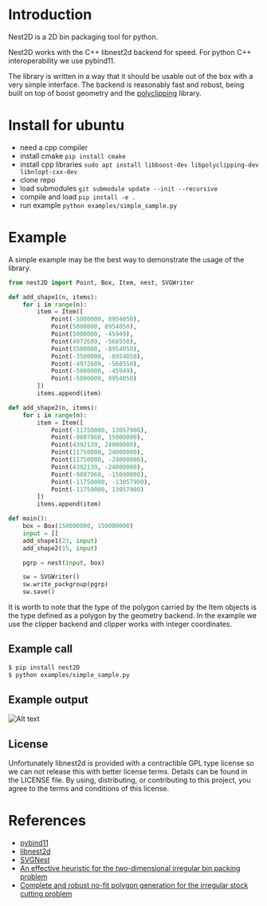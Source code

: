 # Introduction

Nest2D is a 2D bin packaging tool for python.

Nest2D works with the C++ libnest2d backend for speed. For python C++ interoperability we use pybind11.
 
The library is written in a way that it should be usable out of the box with a very simple interface. The backend is reasonably fast and robust, being built on top of boost geometry and the 
[polyclipping](http://www.angusj.com/delphi/clipper.php) library.

# Install for ubuntu

- need a cpp compiler
- install cmake `pip install cmake`
- install cpp libraries `sudo apt install libboost-dev libpolyclipping-dev libnlopt-cxx-dev`
- clone repo
- load submodules `git submodule update --init --recursive`
- compile and load `pip install -e .`
- run example `python examples/simple_sample.py`


# Example

A simple example may be the best way to demonstrate the usage of the library.

``` python
from nest2D import Point, Box, Item, nest, SVGWriter

def add_shape1(n, items):
    for i in range(n):
        item = Item([
            Point(-5000000, 8954050),
            Point(5000000, 8954050),
            Point(5000000, -45949),
            Point(4972609, -568550),
            Point(3500000, -8954050),
            Point(-3500000, -8954050),
            Point(-4972609, -568550),
            Point(-5000000, -45949),
            Point(-5000000, 8954050)
        ])
        items.append(item)

def add_shape2(n, items):
    for i in range(n):
        item = Item([
            Point(-11750000, 13057900),
            Point(-9807860, 15000000),
            Point(4392139, 24000000),
            Point(11750000, 24000000),
            Point(11750000, -24000000),
            Point(4392139, -24000000),
            Point(-9807860, -15000000),
            Point(-11750000, -13057900),
            Point(-11750000, 13057900)
        ])
        items.append(item)

def main():
    box = Box(150000000, 150000000)
    input = []
    add_shape1(23, input)
    add_shape2(15, input)

    pgrp = nest(input, box)

    sw = SVGWriter()
    sw.write_packgroup(pgrp)
    sw.save()
```

It is worth to note that the type of the polygon carried by the Item objects is
the type defined as a polygon by the geometry backend. In the example we use the
clipper backend and clipper works with integer coordinates.


## Example call

``` bash
$ pip install nest2D
$ python examples/simple_sample.py
```

## Example output

![Alt text](https://raw.githubusercontent.com/markfink/nest2d/master/docs/media/example_output.svg?sanitize=true)


## License

Unfortunately libnest2d is provided with a contractible GPL type license so we can not release this with better license terms. Details can be found in the LICENSE file. By using, distributing, or contributing to this project, you agree to the
terms and conditions of this license.


# References

- [pybind11](https://github.com/pybind/pybind11)
- [libnest2d](https://github.com/tamasmeszaros/libnest2d)
- [SVGNest](https://github.com/Jack000/SVGnest)
- [An effective heuristic for the two-dimensional irregular
bin packing problem](http://www.cs.stir.ac.uk/~goc/papers/EffectiveHueristic2DAOR2013.pdf)
- [Complete and robust no-fit polygon generation for the irregular stock cutting problem](https://www.sciencedirect.com/science/article/abs/pii/S0377221706001639)
